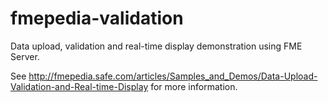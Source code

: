 fmepedia-validation
===================

Data upload, validation and real-time display demonstration using FME Server.

See http://fmepedia.safe.com/articles/Samples_and_Demos/Data-Upload-Validation-and-Real-time-Display for more information.
